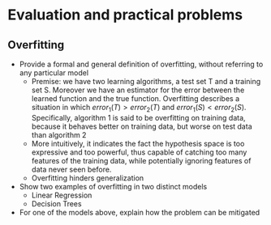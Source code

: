 # Evaluation and practical problems

## Overfitting

- Provide a formal and general definition of overfitting, without referring to any particular model
  - Premise: we have two learning algorithms, a test set T and a training set
      S. Moreover we have an estimator for the error between the learned
      function and the true function. Overfitting describes a situation in which
      $error_1(T) > error_2(T)$ and $error_1(S) < error_2(S)$. Specifically,
      algorithm 1 is said to be overfitting on training data, because it behaves
      better on training data, but worse on test data than algorithm 2
  - More intuitively, it indicates the fact the hypothesis space is too expressive and too powerful, thus capable of catching too many features of the training data, while potentially ignoring features of data never seen before.
  - Overfitting hinders generalization
- Show two examples of overfitting in two distinct models
  - Linear Regression
  - Decision Trees
- For one of the models above, explain how the problem can be mitigated
